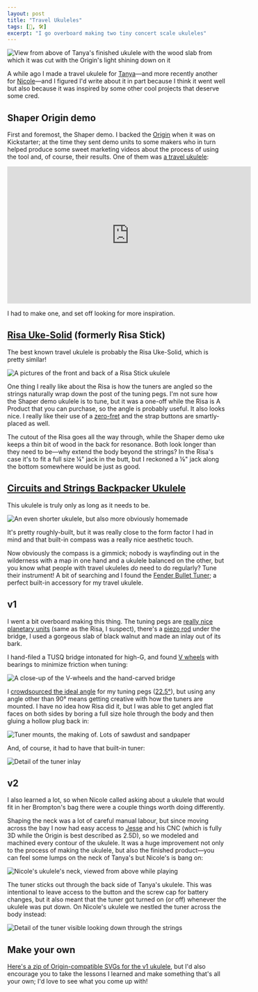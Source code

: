 ```yaml
---
layout: post
title: "Travel Ukuleles"
tags: [🎹, 🛠]
excerpt: "I go overboard making two tiny concert scale ukuleles"
---
```


![View from above of Tanya's finished ukulele with the wood slab from which it was cut with the Origin's light shining down on it](IMG_1232.jpeg)

A while ago I made a travel ukulele for [Tanya](http://www.maybefriday.com)—and more recently another for [Nicole](http://nicoleaptekar.com)—and I figured I'd write about it in part because I think it went well but also because it was inspired by some other cool projects that deserve some cred.

## Shaper Origin demo

First and foremost, the Shaper demo. I backed the [Origin](https://www.shapertools.com/en-us/origin/overview) when it was on Kickstarter; at the time they sent demo units to some makers who in turn helped produce some sweet marketing videos about the process of using the tool and, of course, their results. One of them was [a travel ukulele](https://www.youtube.com/watch?v=Hirn_1BxHhk):

<iframe width="560" height="315" src="https://www.youtube.com/embed/Hirn_1BxHhk" title="YouTube video player" frameborder="0" allow="accelerometer; autoplay; clipboard-write; encrypted-media; gyroscope; picture-in-picture" allowfullscreen></iframe>

<!--
![A headless travel ukulele with tuners down one side, screen capture from the video linked above](shaperuke.jpeg)
-->

I had to make one, and set off looking for more inspiration.

## [Risa Uke-Solid](https://www.ukulele.de/angebot/550/risa-uke-solid-soprano) (formerly Risa Stick)

The best known travel ukulele is probably the Risa Uke-Solid, which is pretty similar!

![A pictures of the front and back of a Risa Stick ukulele](IMG_0131.jpeg)

One thing I really like about the Risa is how the tuners are angled so the strings naturally wrap down the post of the tuning pegs. I'm not sure how the Shaper demo ukulele is to tune, but it was a one-off while the Risa is A Product that you can purchase, so the angle is probably useful. It also looks nice. I really like their use of a [zero-fret](https://en.wikipedia.org/wiki/Zero_fret) and the strap buttons are smartly-placed as well.

The cutout of the Risa goes all the way through, while the Shaper demo uke keeps a thin bit of wood in the back for resonance. Both look longer than they need to be—why extend the body beyond the strings? In the Risa's case it's to fit a full size ¼" jack in the butt, but I reckoned a ⅛" jack along the bottom somewhere would be just as good.

## [Circuits and Strings Backpacker Ukulele](https://circuitsandstrings.wordpress.com/2015/11/16/backpacker-travel-ukulele/)

This ukulele is truly only as long as it needs to be.

![An even shorter ukulele, but also more obviously homemade](IMG_5256.jpeg)

It's pretty roughly-built, but it was really close to the form factor I had in mind and that built-in compass was a really nice aesthetic touch.

Now obviously the compass is a gimmick; nobody is wayfinding out in the wilderness with a map in one hand and a ukulele balanced on the other, but you know what people with travel ukuleles _do_ need to do regularly? Tune their instrument! A bit of searching and I found the [Fender Bullet Tuner](https://www.fender.com/en-US/accessories/digital-tuners/fender-bullet-tuner/0239979002.html); a perfect built-in accessory for my travel ukulele.

## v1

I went a bit overboard making this thing. The tuning pegs are [really nice planetary units](https://theukulelesite.com/gotoh-upt-tuner-w-optional-install.html) (same as the Risa, I suspect), there's a [piezo rod](https://www.cbgitty.com/guitar-instrument-parts/1pc-ukulele-rod-piezo-pickup/) under the bridge, I used a gorgeous slab of black walnut and made an inlay out of its bark.

I hand-filed a TUSQ bridge intonated for high-G, and found [V wheels](https://openbuildspartstore.com/delrin-v-wheel-kit/) with bearings to minimize friction when tuning:

![A close-up of the V-wheels and the hand-carved bridge](IMG_1238.jpeg)

I [crowdsourced the ideal angle](https://twitter.com/numist/status/1210394543301939200) for my tuning pegs ([22.5°](IMG_1171.jpeg)), but using any angle other than 90° means getting creative with how the tuners are mounted. I have no idea how Risa did it, but I was able to get angled flat faces on both sides by boring a full size hole through the body and then gluing a hollow plug back in:

![Tuner mounts, the making of. Lots of sawdust and sandpaper](IMG_6196.jpeg)

And, of course, it had to have that built-in tuner:

![Detail of the tuner inlay](IMG_1189.jpeg)

## v2

I also learned a lot, so when Nicole called asking about a ukulele that would fit in her Brompton's bag there were a couple things worth doing differently.

Shaping the neck was a lot of careful manual labour, but since moving across the bay I now had easy access to [Jesse](https://fsck.com) and his CNC (which is fully 3D while the Origin is best described as 2.5D), so we modeled and machined every contour of the ukulele. It was a huge improvement not only to the process of making the ukulele, but also the finished product—you can feel some lumps on the neck of Tanya's but Nicole's is bang on:

![Nicole's ukulele's neck, viewed from above while playing](IMG_6427.jpeg)

The tuner sticks out through the back side of Tanya's ukulele. This was intentional to leave access to the button and the screw cap for battery changes, but it also meant that the tuner got turned on (or off) whenever the ukulele was put down. On Nicole's ukulele we nestled the tuner across the body instead:

![Detail of the tuner visible looking down through the strings](IMG_6419.jpeg)

## Make your own

[Here's a zip of Origin-compatible SVGs for the v1 ukulele](ukulele%20svgs.zip), but I'd also encourage you to take the lessons I learned and make something that's all your own; I'd love to see what you come up with!
